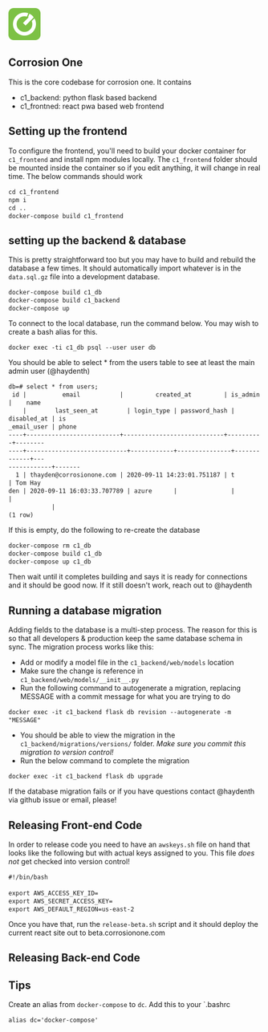![c1 logo](favicon.svg)

Corrosion One 
------------------

This is the core codebase for corrosion one. It contains

- c1_backend: python flask based backend
- c1_frontned: react pwa based web frontend


## Setting up the frontend

To configure the frontend, you'll need to build your docker container for `c1_frontend` and install npm modules locally. The `c1_frontend` folder should be mounted inside the container so if you edit anything, it will change in real time. The below commands should work

```
cd c1_frontend
npm i 
cd ..
docker-compose build c1_frontend
```

## setting up the backend & database

This is pretty straightforward too but you may have to build and rebuild the database a few times. It should automatically import whatever is in the `data.sql.gz` file into a development database.

```
docker-compose build c1_db
docker-compose build c1_backend
docker-compose up
```

To connect to the local database, run the command below. You may wish to create a bash alias for this.

```
docker exec -ti c1_db psql --user user db
```

You should be able to select * from the users table to see at least the main admin user (@haydenth)

```
db=# select * from users;
 id |          email           |         created_at         | is_admin |    name
    |        last_seen_at        | login_type | password_hash | disabled_at | is
_email_user | phone 
----+--------------------------+----------------------------+----------+--------
----+----------------------------+------------+---------------+-------------+---
------------+-------
  1 | thayden@corrosionone.com | 2020-09-11 14:23:01.751187 | t        | Tom Hay
den | 2020-09-11 16:03:33.707789 | azure      |               |             |   
            | 
(1 row)
```

If this is empty, do the following to re-create the database

```
docker-compose rm c1_db
docker-compose build c1_db
docker-compose up c1_db
```

Then wait until it completes building and says it is ready for connections and it should be good now. If it still doesn't work, reach out to @haydenth

## Running a database migration

Adding fields to the database is a multi-step process. The reason for this is so that all developers & production keep the same database schema in sync. The migration process works like this:

- Add or modify a model file in the `c1_backend/web/models` location
- Make sure the change is reference in `c1_backend/web/models/__init__.py`
- Run the following command to autogenerate a migration, replacing MESSAGE with a commit message for what you are trying to do

```
docker exec -it c1_backend flask db revision --autogenerate -m "MESSAGE"
```

- You should be able to view the migration in the `c1_backend/migrations/versions/` folder. *Make sure you commit this migration to version control!*
- Run the below command to complete the migration

```
docker exec -it c1_backend flask db upgrade
```

If the database migration fails or if you have questions contact @haydenth via github issue or email, please!

## Releasing Front-end Code

In order to release code you need to have an `awskeys.sh` file on hand that looks like the following but with actual keys assigned to you. This file *does not* get checked into version control!

```
#!/bin/bash

export AWS_ACCESS_KEY_ID=
export AWS_SECRET_ACCESS_KEY=
export AWS_DEFAULT_REGION=us-east-2
```

Once you have that, run the `release-beta.sh` script and it should deploy the current react site out to beta.corrosionone.com

## Releasing Back-end Code




## Tips

Create an alias from `docker-compose` to `dc`. Add this to your `.bashrc
```
alias dc='docker-compose'
```
